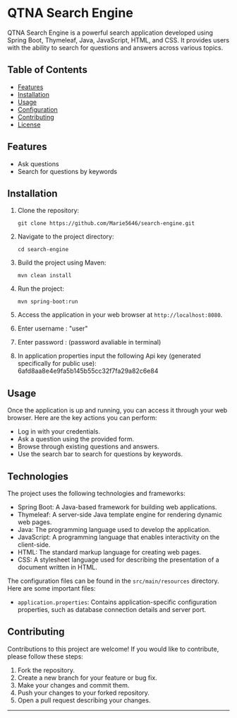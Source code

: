 # QTNA Search Engine

QTNA Search Engine is a powerful search application developed using Spring Boot, Thymeleaf, Java, JavaScript, HTML, and CSS. It provides users with the ability to search for questions and answers across various topics.

## Table of Contents

- [Features](#features)
- [Installation](#installation)
- [Usage](#usage)
- [Configuration](#configuration)
- [Contributing](#contributing)
- [License](#license)

## Features

- Ask questions
- Search for questions by keywords

## Installation

1. Clone the repository:

   ```shell
   git clone https://github.com/Marie5646/search-engine.git
   ```

2. Navigate to the project directory:

   ```shell
   cd search-engine
   ```

3. Build the project using Maven:

   ```shell
   mvn clean install
   ```

4. Run the project:

   ```shell
   mvn spring-boot:run
   ```

5. Access the application in your web browser at `http://localhost:8080`.


6. Enter username : "user"

7. Enter password : (password avaliable in terminal)

8. In application properties input the following Api key (generated specifically for public use):
   6afd8aa8e4e9fa5b145b55cc32f7fa29a82c6e84


## Usage

Once the application is up and running, you can access it through your web browser. Here are the key actions you can perform:

- Log in with your credentials.
- Ask a question using the provided form.
- Browse through existing questions and answers.
- Use the search bar to search for questions by keywords.


## Technologies

The project uses the following technologies and frameworks:

- Spring Boot: A Java-based framework for building web applications.
- Thymeleaf: A server-side Java template engine for rendering dynamic web pages.
- Java: The programming language used to develop the application.
- JavaScript: A programming language that enables interactivity on the client-side.
- HTML: The standard markup language for creating web pages.
- CSS: A stylesheet language used for describing the presentation of a document written in HTML.

The configuration files can be found in the `src/main/resources` directory. Here are some important files:

- `application.properties`: Contains application-specific configuration properties, such as database connection details and server port.

## Contributing

Contributions to this project are welcome! If you would like to contribute, please follow these steps:

1. Fork the repository.
2. Create a new branch for your feature or bug fix.
3. Make your changes and commit them.
4. Push your changes to your forked repository.
5. Open a pull request describing your changes.

---

